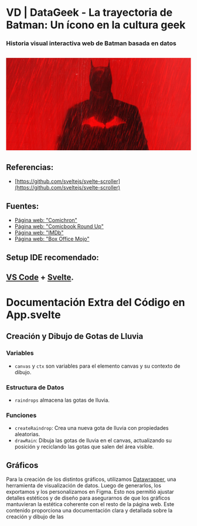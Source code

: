 # VD | DataGeek - La trayectoria de Batman: Un ícono en la cultura geek 

### Historia visual interactiva web de Batman basada en datos
![Batman](public/images/bat_lluvia.jpg)
---

## Referencias: 
- [https://github.com/sveltejs/svelte-scroller](https://github.com/sveltejs/svelte-scroller)

## Fuentes:
- [Página web: "Comichron"](https://comichron.com)
- [Página web: "Comicbook Round Up"](https://comicbookroundup.com)
- [Página web: "IMDb"](https://www.imdb.com)
- [Página web: "Box Office Mojo"](https://www.boxofficemojo.com/)

## Setup IDE recomendado:
[VS Code](https://code.visualstudio.com/) + [Svelte](https://marketplace.visualstudio.com/items?itemName=svelte.svelte-vscode).
---
# Documentación Extra del Código en App.svelte

## Creación y Dibujo de Gotas de Lluvia

### Variables
- `canvas` y `ctx` son variables para el elemento canvas y su contexto de dibujo.

### Estructura de Datos
- `raindrops` almacena las gotas de lluvia.

### Funciones
- `createRaindrop`: Crea una nueva gota de lluvia con propiedades aleatorias.
- `drawRain`: Dibuja las gotas de lluvia en el canvas, actualizando su posición y reciclando las gotas que salen del área visible.

## Gráficos
Para la creación de los distintos gráficos, utilizamos [Datawrapper](https://www.datawrapper.de/), una herramienta de visualización de datos. Luego de generarlos, los exportamos y los personalizamos en Figma. Esto nos permitió ajustar detalles estéticos y de diseño para asegurarnos de que los gráficos mantuvieran la estética coherente con el resto de la página web.
Este contenido proporciona una documentación clara y detallada sobre la creación y dibujo de las 
